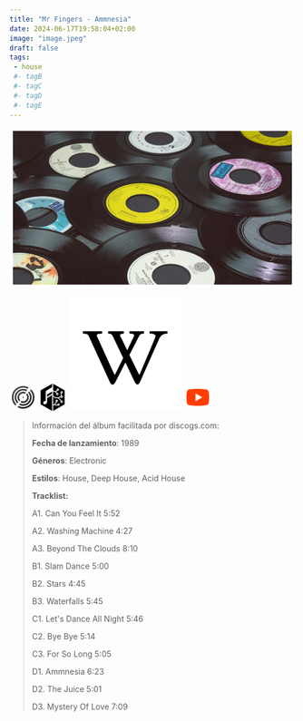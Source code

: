 ```yaml
---
title: "Mr Fingers - Ammnesia"
date: 2024-06-17T19:58:04+02:00
image: "image.jpeg"
draft: false
tags:
 - house
 #- tagB
 #- tagC
 #- tagD
 #- tagE
---
```

![cover](image.jpeg (Mr-Fingers - Ammnesia))
 
[![discogs](../links/svg/discogs.png (discogs))](https://www.discogs.com/master/47878)
[![musicbrainz](../links/svg/musicbrainz.png (musicbrainz))](https://musicbrainz.org/release/3573e120-92ea-48b3-bbc6-c612c868361f)
[![wikipedia](../links/svg/wikipedia.png (wikipedia))](None)
[![youtube](../links/svg/youtube.png (youtube))](https://www.youtube.com/playlist?list=PLoXH-0YweCg7orFKxG-pxD8A8UWxl-nyJ)
 
<!-- [![bandcamp](../links/svg/bandcamp.png (bandcamp))]() -->
<!-- [![lastfm](../links/svg/lastfm.png (lastfm))]() -->
<!-- [![spotify](../links/svg/spotify.png (putify))]() -->
 
> Información del álbum facilitada por discogs.com:
> 
> **Fecha de lanzamiento**: 1989
> 
> **Géneros**: Electronic
> 
> **Estilos**: House, Deep House, Acid House
> 
> **Tracklist:**
> 
>   A1. Can You Feel It    5:52
> 
>   A2. Washing Machine    4:27
> 
>   A3. Beyond The Clouds    8:10
> 
>   B1. Slam Dance    5:00
> 
>   B2. Stars    4:45
> 
>   B3. Waterfalls    5:45
> 
>   C1. Let's Dance All Night    5:46
> 
>   C2. Bye Bye    5:14
> 
>   C3. For So Long    5:05
> 
>   D1. Ammnesia    6:23
> 
>   D2. The Juice    5:01
> 
>   D3. Mystery Of Love    7:09
> 
